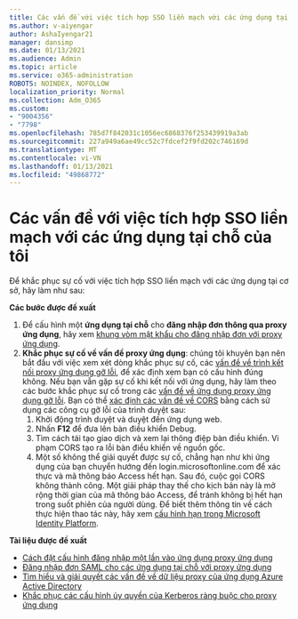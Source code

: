 ```yaml
---
title: Các vấn đề với việc tích hợp SSO liền mạch với các ứng dụng tại chỗ của tôi
ms.author: v-aiyengar
author: AshaIyengar21
manager: dansimp
ms.date: 01/13/2021
ms.audience: Admin
ms.topic: article
ms.service: o365-administration
ROBOTS: NOINDEX, NOFOLLOW
localization_priority: Normal
ms.collection: Adm_O365
ms.custom:
- "9004356"
- "7798"
ms.openlocfilehash: 785d7f842031c1056ec6868376f253439919a3ab
ms.sourcegitcommit: 227a949a6ae49cc52c7fdcef2f9fd202c746169d
ms.translationtype: MT
ms.contentlocale: vi-VN
ms.lasthandoff: 01/13/2021
ms.locfileid: "49868772"
---
```

# <a name="issues-with-integrating-seamless-sso-with-my-on-premises-apps"></a>Các vấn đề với việc tích hợp SSO liền mạch với các ứng dụng tại chỗ của tôi

Để khắc phục sự cố với việc tích hợp SSO liền mạch với các ứng dụng tại cơ sở, hãy làm như sau:

**Các bước được đề xuất**

1. Để cấu hình một **ứng dụng tại chỗ** cho **đăng nhập đơn thông qua proxy ứng dụng**, hãy xem [khung vòm mật khẩu cho đăng nhập đơn với proxy ứng dụng](https://docs.microsoft.com/azure/active-directory/manage-apps/application-proxy-configure-single-sign-on-password-vaulting).
1. **Khắc phục sự cố về vấn đề proxy ứng dụng**: chúng tôi khuyên bạn nên bắt đầu với việc xem xét dòng khắc phục sự cố, các [vấn đề về trình kết nối proxy ứng dụng gỡ lỗi](https://docs.microsoft.com/azure/active-directory/manage-apps/application-proxy-debug-connectors), để xác định xem bạn có cấu hình đúng không. Nếu bạn vẫn gặp sự cố khi kết nối với ứng dụng, hãy làm theo các bước khắc phục sự cố trong các [vấn đề về ứng dụng proxy ứng dụng gỡ lỗi](https://docs.microsoft.com/azure/active-directory/manage-apps/application-proxy-debug-apps). Bạn có thể [xác định các vấn đề về CORS](https://docs.microsoft.com/azure/active-directory/manage-apps/application-proxy-understand-cors-issues#understand-and-identify-cors-issues) bằng cách sử dụng các công cụ gỡ lỗi của trình duyệt sau:
    1. Khởi động trình duyệt và duyệt đến ứng dụng web.
    1. Nhấn **F12** để đưa lên bàn điều khiển Debug.
    1. Tìm cách tái tạo giao dịch và xem lại thông điệp bàn điều khiển. Vi phạm CORS tạo ra lỗi bàn điều khiển về nguồn gốc.
    1. Một số không thể giải quyết được sự cố, chẳng hạn như khi ứng dụng của bạn chuyển hướng đến login.microsoftonline.com để xác thực và mã thông báo Access hết hạn. Sau đó, cuộc gọi CORS không thành công. Một giải pháp thay thế cho kịch bản này là mở rộng thời gian của mã thông báo Access, để tránh không bị hết hạn trong suốt phiên của người dùng. Để biết thêm thông tin về cách thực hiện thao tác này, hãy xem [cấu hình hạn trong Microsoft Identity Platform](https://docs.microsoft.com/azure/active-directory/develop/active-directory-configurable-token-lifetimes).

**Tài liệu được đề xuất**

- [Cách đặt cấu hình đăng nhập một lần vào ứng dụng proxy ứng dụng](https://docs.microsoft.com/azure/active-directory/manage-apps/application-proxy-config-sso-how-to)
- [Đăng nhập đơn SAML cho các ứng dụng tại chỗ với proxy ứng dụng](https://docs.microsoft.com/azure/active-directory/manage-apps/application-proxy-configure-single-sign-on-on-premises-apps)
- [Tìm hiểu và giải quyết các vấn đề về dữ liệu proxy của ứng dụng Azure Active Directory](https://docs.microsoft.com/azure/active-directory/manage-apps/application-proxy-understand-cors-issues#solutions-for-application-proxy-cors-issues)
- [Khắc phục các cấu hình ủy quyền của Kerberos ràng buộc cho proxy ứng dụng](https://docs.microsoft.com/azure/active-directory/manage-apps/application-proxy-back-end-kerberos-constrained-delegation-how-to)
